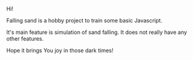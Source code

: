 Hi!

Falling sand is a hobby project to train some basic Javascript.

It's main feature is simulation of sand falling. It does not really have any other features.

Hope it brings You joy in those dark times!
